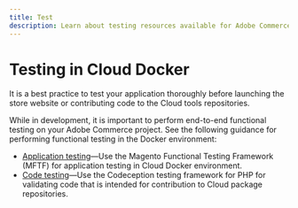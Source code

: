 ```yaml
---
title: Test
description: Learn about testing resources available for Adobe Commerce when using the Cloud Docker for Commerce tool.
---
```


# Testing in Cloud Docker

It is a best practice to test your application thoroughly before launching the store website or contributing code to the Cloud tools repositories.

While in development, it is important to perform end-to-end functional testing on your Adobe Commerce project. See the following guidance for performing functional testing in the Docker environment:

- [Application testing](application-testing.md)—Use the Magento Functional Testing Framework (MFTF) for application testing in Cloud Docker environment.
- [Code testing](code-testing.md)—Use the Codeception testing framework for PHP for validating code that is intended for contribution to Cloud package repositories.
